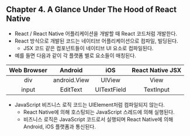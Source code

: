 
## Chapter 4. A Glance Under The Hood of React Native

* React / React Native 어플리케이션을 개발할 때 React 코드처럼 개발한다.
* React 방식으로 개발된 코드는 네이티브 어플리케이션으로 컴파일, 빌딩된다.
    * JSX 코드 같은 컴포넌트들이 네이티브 UI 요소로 컴파일된다.
* 예를 들면 다음과 같이 각 플랫폼 별로 요소들이 매칭된다.

| Web Browser | Android | iOS | React Native JSX |
|:-:|:-:|:-:|:-:|
| div | android.View | UIView | View |
| input | EditText | UITextField | TextInput |

* JavaScript 비즈니스 로직 코드는 UIElement처럼 컴파일되지 않는다.
    * React Native에 의해 호스팅되는 JavaScript 스레드에 의해 실행된다.
    * 비즈니스 로직은 JavaScript 코드로서 실행되며 React Native에 의해 Android, iOS 플랫폼과 통신된다.